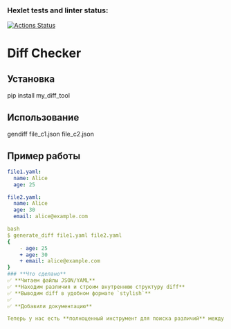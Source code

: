 ### Hexlet tests and linter status:
[![Actions Status](https://github.com/donnavld/python-project-50/actions/workflows/hexlet-check.yml/badge.svg)](https://github.com/donnavld/python-project-50/actions)


# Diff Checker

## Установка
pip install my_diff_tool
## Использование 
gendiff file_c1.json file_c2.json

## Пример работы
```yaml
file1.yaml:
  name: Alice
  age: 25

file2.yaml:
  name: Alice
  age: 30
  email: alice@example.com

bash
$ generate_diff file1.yaml file2.yaml
{
    - age: 25
    + age: 30
    + email: alice@example.com
}
### **Что сделано**
✅ **Читаем файлы JSON/YAML**  
✅ **Находим различия и строим внутреннюю структуру diff**  
✅ **Выводим diff в удобном формате `stylish`**  
✅ 
✅ **Добавили документацию**

Теперь у нас есть **полноценный инструмент для поиска различий** между JSON/YAML-файлами с вложенными структурами!

